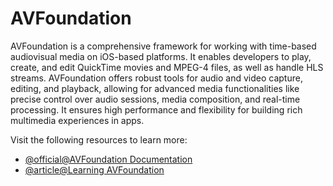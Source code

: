 # AVFoundation

AVFoundation is a comprehensive framework for working with time-based audiovisual media on iOS-based platforms. It enables developers to play, create, and edit QuickTime movies and MPEG-4 files, as well as handle HLS streams. AVFoundation offers robust tools for audio and video capture, editing, and playback, allowing for advanced media functionalities like precise control over audio sessions, media composition, and real-time processing. It ensures high performance and flexibility for building rich multimedia experiences in apps.

Visit the following resources to learn more:

- [@official@AVFoundation Documentation](https://developer.apple.com/av-foundation/)
- [@article@Learning AVFoundation](https://medium.com/@divya.nayak/learning-avfoundation-part-1-c761aad183ad)